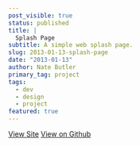 ```yaml
---
post_visible: true
status: published
title: |
  Splash Page
subtitle: A simple web splash page.
slug: 2013-01-13-splash-page
date: "2013-01-13"
author: Nate Butler
primary_tag: project
tags:
  - dev
  - design
  - project
featured: true
---
```


[View Site](http://iamnbutler.github.io/splash-page/) [View on Github](https://github.com/iamnbutler/splash-page)
